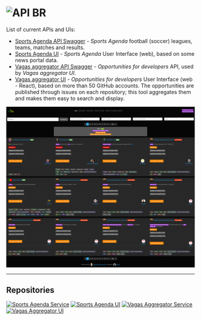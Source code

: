 # ![API BR](https://apibr.com/ApiBRLogo.png)

List of current APIs and UIs:

- [Sports Agenda API Swagger](https://apibr.com/sports-agenda/swagger/) - *Sports Agenda* football (soccer) leagues, teams, matches and results.
- [Sports Agenda UI](https://apibr.com/ui/sports-agenda/) - *Sports Agenda* User Interface (web), based on some news portal data.
- [Vagas aggregator API Swagger](https://apibr.com/vagas/swagger/) - *Opportunities for developers* API, used by *Vagas aggregator UI*.
- [Vagas aggregator UI](https://apibr.com/ui/vagas/) - *Opportunities for developers* User Interface (web - React), based on more than 50 GitHub accounts. The opportunities are published through issues on each repository; this tool aggregates them and makes them easy to search and display.

![Screenshot of Vagas project interface](https://raw.githubusercontent.com/ApiBR/.github/main/profile/ApiBrVagasUi.png?version=2)

---

## Repositories

[![Sports Agenda Service](https://github-readme-stats-git-feature-private-repositories-guibranco.vercel.app/api/pin/?username=ApiBR&repo=sports-agenda-service&show_issues=true&show_pull_requests=true&theme=dark)](https://github.com/ApiBR/sports-agenda-service)
[![Sports Agenda UI](https://github-readme-stats-git-feature-private-repositories-guibranco.vercel.app/api/pin/?username=ApiBR&repo=sports-agenda-ui&show_issues=true&show_pull_requests=true&theme=dark)](https://github.com/ApiBR/sports-agenda-ui)
[![Vagas Aggregator Service](https://github-readme-stats-git-feature-private-repositories-guibranco.vercel.app/api/pin/?username=ApiBR&repo=vagas-aggregator-service&show_issues=true&show_pull_requests=true&theme=dark)](https://github.com/ApiBR/vagas-aggregator-service)
[![Vagas Aggregator UI](https://github-readme-stats-git-feature-private-repositories-guibranco.vercel.app/api/pin/?username=ApiBR&repo=vagas-aggregator-ui&show_issues=true&show_pull_requests=true&theme=dark)](https://github.com/ApiBR/vagas-aggregator-ui)
